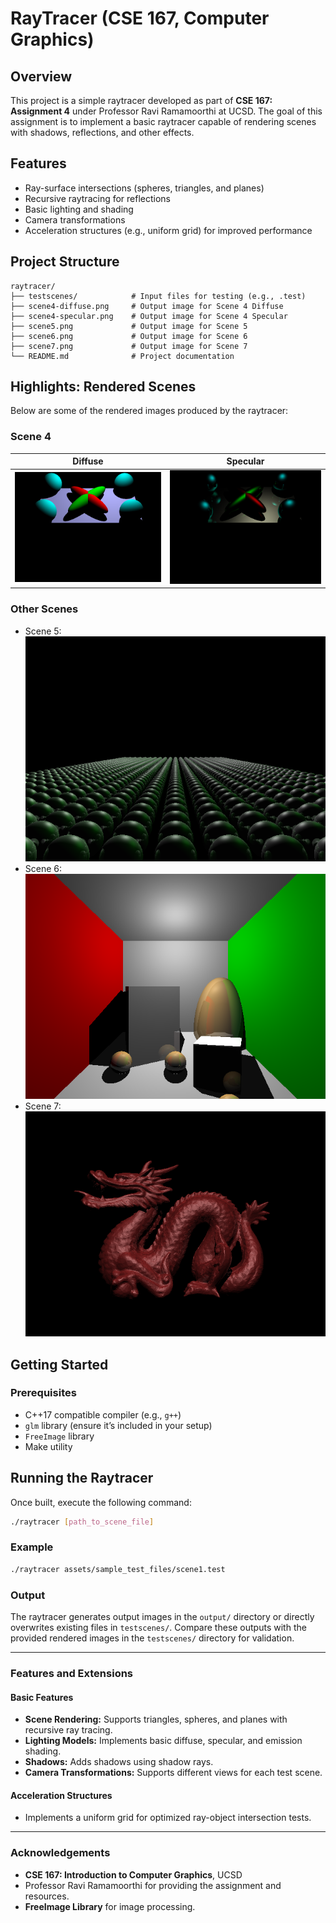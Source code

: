 # RayTracer (CSE 167, Computer Graphics)

## Overview
This project is a simple raytracer developed as part of **CSE 167: Assignment 4** under Professor Ravi Ramamoorthi at UCSD. The goal of this assignment is to implement a basic raytracer capable of rendering scenes with shadows, reflections, and other effects.

## Features
- Ray-surface intersections (spheres, triangles, and planes)
- Recursive raytracing for reflections
- Basic lighting and shading
- Camera transformations
- Acceleration structures (e.g., uniform grid) for improved performance

## Project Structure
```
raytracer/
├── testscenes/            # Input files for testing (e.g., .test)
├── scene4-diffuse.png     # Output image for Scene 4 Diffuse
├── scene4-specular.png    # Output image for Scene 4 Specular
├── scene5.png             # Output image for Scene 5
├── scene6.png             # Output image for Scene 6
├── scene7.png             # Output image for Scene 7
└── README.md              # Project documentation
```

## Highlights: Rendered Scenes
Below are some of the rendered images produced by the raytracer:

### Scene 4
| Diffuse                      | Specular                      |
|------------------------------|-------------------------------|
| ![scene4-diffuse](scene4-diffuse.png) | ![scene4-specular](scene4-specular.png) |

### Other Scenes
- Scene 5:
   ![scene5](scene5.png)
- Scene 6:
  ![scene6](scene6.png)
- Scene 7:
   ![scene7](scene7.png)

## Getting Started

### Prerequisites
- C++17 compatible compiler (e.g., `g++`)
- `glm` library (ensure it’s included in your setup)
- `FreeImage` library 
- Make utility

## Running the Raytracer

Once built, execute the following command:

```bash
./raytracer [path_to_scene_file]
```
### Example

```bash
./raytracer assets/sample_test_files/scene1.test
```

### Output

The raytracer generates output images in the `output/` directory or directly overwrites existing files in `testscenes/`. Compare these outputs with the provided rendered images in the `testscenes/` directory for validation.

---

### Features and Extensions

#### Basic Features
- **Scene Rendering:** Supports triangles, spheres, and planes with recursive ray tracing.
- **Lighting Models:** Implements basic diffuse, specular, and emission shading.
- **Shadows:** Adds shadows using shadow rays.
- **Camera Transformations:** Supports different views for each test scene.

#### Acceleration Structures
- Implements a uniform grid for optimized ray-object intersection tests.

---

### Acknowledgements

- **CSE 167: Introduction to Computer Graphics**, UCSD
- Professor Ravi Ramamoorthi for providing the assignment and resources.
- **FreeImage Library** for image processing.
